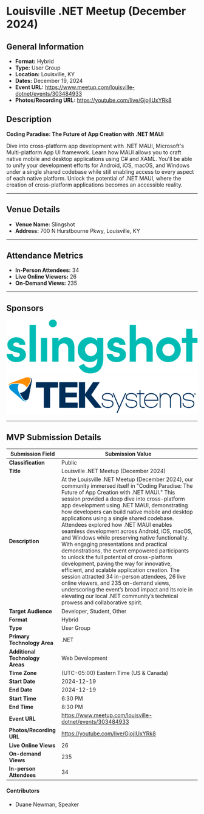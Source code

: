 # Louisville .NET Meetup (December 2024)

## General Information

- **Format:** Hybrid
- **Type:** User Group
- **Location:** Louisville, KY
- **Dates:** December 19, 2024
- **Event URL:** https://www.meetup.com/louisville-dotnet/events/303484933
- **Photos/Recording URL:** https://youtube.com/live/GjojIUxYRk8

## Description

**Coding Paradise: The Future of App Creation with .NET MAUI**

Dive into cross-platform app development with .NET MAUI, Microsoft's Multi-platform App UI framework. Learn how MAUI allows you to craft native mobile and desktop applications using C# and XAML. You'll be able to unify your development efforts for Android, iOS, macOS, and Windows under a single shared codebase while still enabling access to every aspect of each native platform. Unlock the potential of .NET MAUI, where the creation of cross-platform applications becomes an accessible reality.

---

## Venue Details

- **Venue Name:** Slingshot
- **Address:** 700 N Hurstbourne Pkwy, Louisville, KY

---

## Attendance Metrics

- **In-Person Attendees:** 34
- **Live Online Viewers:** 26
- **On-Demand Views:** 235

---

## Sponsors

[![Slingshot](assets/SLG_Logo_Word_Teal.png)](https://www.yslingshot.com/)
[![TEKsystems](assets/Teksystems-logo.png)](https://www.teksystems.com/)

---

## MVP Submission Details

| Submission Field                | Submission Value                                             |
| ------------------------------- | ------------------------------------------------------------ |
| **Classification**              | Public                                                       |
| **Title**                       | Louisville .NET Meetup (December 2024)                       |
| **Description**                 | At the Louisville .NET Meetup (December 2024), our community immersed itself in "Coding Paradise: The Future of App Creation with .NET MAUI." This session provided a deep dive into cross-platform app development using .NET MAUI, demonstrating how developers can build native mobile and desktop applications using a single shared codebase. Attendees explored how .NET MAUI enables seamless development across Android, iOS, macOS, and Windows while preserving native functionality. With engaging presentations and practical demonstrations, the event empowered participants to unlock the full potential of cross-platform development, paving the way for innovative, efficient, and scalable application creation. The session attracted 34 in-person attendees, 26 live online viewers, and 235 on-demand views, underscoring the event’s broad impact and its role in elevating our local .NET community’s technical prowess and collaborative spirit. |
| **Target Audience**             | Developer, Student, Other                                    |
| **Format**                      | Hybrid                                                       |
| **Type**                        | User Group                                                   |
| **Primary Technology Area**     | .NET                                                         |
| **Additional Technology Areas** | Web Development                                              |
| **Time Zone**                   | (UTC-05:00) Eastern Time (US & Canada)                       |
| **Start Date**                  | 2024-12-19                                                   |
| **End Date**                    | 2024-12-19                                                   |
| **Start Time**                  | 6:30 PM                                                      |
| **End Time**                    | 8:30 PM                                                      |
| **Event URL**                   | https://www.meetup.com/louisville-dotnet/events/303484933    |
| **Photos/Recording URL**        | https://youtube.com/live/GjojIUxYRk8                         |
| **Live Online Views**           | 26                                                           |
| **On-demand Views**             | 235                                                          |
| **In-person Attendees**         | 34                                                           |

#### Contributors

- Duane Newman, Speaker